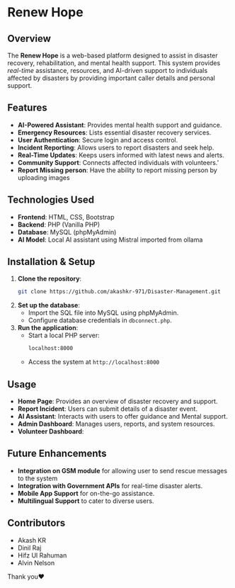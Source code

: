 # Renew Hope

## Overview
The **Renew Hope** is a web-based platform designed to assist in disaster recovery, rehabilitation, and mental health support. This system provides *real-time* assistance, resources, and AI-driven support to individuals affected by disasters by providing important caller details and personal support.

## Features
- **AI-Powered Assistant**: Provides mental health support and guidance.
- **Emergency Resources**: Lists essential disaster recovery services.
- **User Authentication**: Secure login and access control.
- **Incident Reporting**: Allows users to report disasters and seek help.
- **Real-Time Updates**: Keeps users informed with latest news and alerts.
- **Community Support**: Connects affected individuals with volunteers.'
- **Report Missing person**: Have the ability to report missing person by uploading images


## Technologies Used
- **Frontend**: HTML, CSS, Bootstrap
- **Backend**: PHP (Vanilla PHP)
- **Database**: MySQL (phpMyAdmin)
- **AI Model**: Local AI assistant using Mistral imported from ollama

## Installation & Setup
1. **Clone the repository**:
   ```bash
   git clone https://github.com/akashkr-971/Disaster-Management.git
   ```
2. **Set up the database**:
   - Import the SQL file into MySQL using phpMyAdmin.
   - Configure database credentials in `dbconnect.php`.
3. **Run the application**:
   - Start a local PHP server:
     ```bash
     localhost:8000
     ```
   - Access the system at `http://localhost:8000`

## Usage
- **Home Page**: Provides an overview of disaster recovery and support.
- **Report Incident**: Users can submit details of a disaster event.
- **AI Assistant**: Interacts with users to offer guidance and Mental support.
- **Admin Dashboard**: Manages users, reports, and system resources.
- **Volunteer Dashboard**: 

## Future Enhancements
- **Integration on GSM module** for allowing user to send rescue messages to the system 
- **Integration with Government APIs** for real-time disaster alerts.
- **Mobile App Support** for on-the-go assistance.
- **Multilingual Support** to cater to diverse users.

## Contributors
- Akash KR
- Dinil Raj
- Hifz Ul Rahuman
- Alvin Nelson

Thank you❤️

